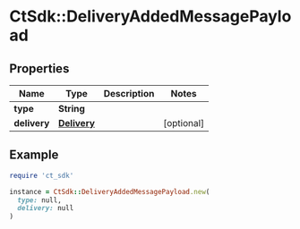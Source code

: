 # CtSdk::DeliveryAddedMessagePayload

## Properties

| Name | Type | Description | Notes |
| ---- | ---- | ----------- | ----- |
| **type** | **String** |  |  |
| **delivery** | [**Delivery**](Delivery.md) |  | [optional] |

## Example

```ruby
require 'ct_sdk'

instance = CtSdk::DeliveryAddedMessagePayload.new(
  type: null,
  delivery: null
)
```

